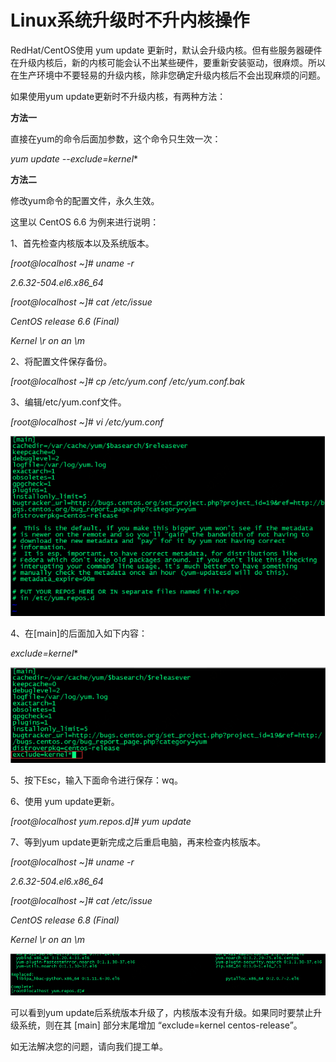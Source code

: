 # Linux系统升级时不升内核操作




RedHat/CentOS使用 yum update 更新时，默认会升级内核。但有些服务器硬件在升级内核后，新的内核可能会认不出某些硬件，要重新安装驱动，很麻烦。所以在生产环境中不要轻易的升级内核，除非您确定升级内核后不会出现麻烦的问题。

如果使用yum update更新时不升级内核，有两种方法：



**方法一**

直接在yum的命令后面加参数，这个命令只生效一次：

*yum update --exclude=kernel**

**方法二**

修改yum命令的配置文件，永久生效。

这里以 CentOS 6.6 为例来进行说明：

1、首先检查内核版本以及系统版本。

*[root@localhost ~]# uname -r*

*2.6.32-504.el6.x86_64*

*[root@localhost ~]# cat /etc/issue*

*CentOS release 6.6 (Final)*

*Kernel \r on an \m*

2、将配置文件保存备份。

*[root@localhost ~]# cp /etc/yum.conf /etc/yum.conf.bak*

3、编辑/etc/yum.conf文件。

*[root@localhost ~]# vi /etc/yum.conf*

![](https://github.com/jdcloudcom/cn/blob/cn-VirtualMachine-Linux/image/Elastic-Compute/Virtual-Machine/Linux/Linux%E7%B3%BB%E7%BB%9F%E5%8D%87%E7%BA%A7%E6%97%B6%E4%B8%8D%E5%8D%87%E5%86%85%E6%A0%B8%E6%93%8D%E4%BD%9C01.png)

4、在[main]的后面加入如下内容：

*exclude=kernel**

![](https://github.com/jdcloudcom/cn/blob/cn-VirtualMachine-Linux/image/Elastic-Compute/Virtual-Machine/Linux/Linux%E7%B3%BB%E7%BB%9F%E5%8D%87%E7%BA%A7%E6%97%B6%E4%B8%8D%E5%8D%87%E5%86%85%E6%A0%B8%E6%93%8D%E4%BD%9C02.png)

5、按下Esc，输入下面命令进行保存：wq。

6、使用 yum update更新。

*[root@localhost yum.repos.d]# yum update*

7、等到yum update更新完成之后重启电脑，再来检查内核版本。

*[root@localhost ~]# uname -r*

*2.6.32-504.el6.x86_64*

*[root@localhost ~]# cat /etc/issue*

*CentOS release 6.8 (Final)*

*Kernel \r on an \m*

![](https://github.com/jdcloudcom/cn/blob/cn-VirtualMachine-Linux/image/Elastic-Compute/Virtual-Machine/Linux/Linux%E7%B3%BB%E7%BB%9F%E5%8D%87%E7%BA%A7%E6%97%B6%E4%B8%8D%E5%8D%87%E5%86%85%E6%A0%B8%E6%93%8D%E4%BD%9C03.png)

可以看到yum update后系统版本升级了，内核版本没有升级。如果同时要禁止升级系统，则在其 [main] 部分末尾增加 “exclude=kernel centos-release”。



如无法解决您的问题，请向我们提工单。